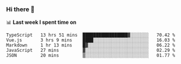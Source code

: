 ### Hi there 👋

<!--
**DBvc/DBvc** is a ✨ _special_ ✨ repository because its `README.md` (this file) appears on your GitHub profile.

Here are some ideas to get you started:

- 🔭 I’m currently working on ...
- 🌱 I’m currently learning ...
- 👯 I’m looking to collaborate on ...
- 🤔 I’m looking for help with ...
- 💬 Ask me about ...
- 📫 How to reach me: ...
- 😄 Pronouns: ...
- ⚡ Fun fact: ...
-->

📊 **Last week I spent time on**
<!--START_SECTION:waka-->
```text
TypeScript   13 hrs 51 mins  █████████████████▓░░░░░░░   70.42 % 
Vue.js       3 hrs 9 mins    ████░░░░░░░░░░░░░░░░░░░░░   16.03 % 
Markdown     1 hr 13 mins    █▓░░░░░░░░░░░░░░░░░░░░░░░   06.22 % 
JavaScript   27 mins         ▓░░░░░░░░░░░░░░░░░░░░░░░░   02.29 % 
JSON         20 mins         ▒░░░░░░░░░░░░░░░░░░░░░░░░   01.77 % 
```
<!--END_SECTION:waka-->
